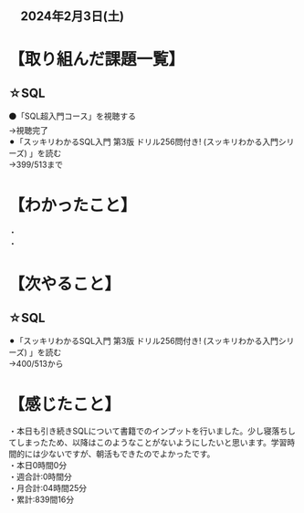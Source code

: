 ## 　2024年2月3日(土)
# 【取り組んだ課題一覧】
## ☆SQL
⚫「SQL超入門コース」を視聴する<br>
→視聴完了<br>
⚫︎「スッキリわかるSQL入門 第3版 ドリル256問付き! (スッキリわかる入門シリーズ) 」を読む<br>
→399/513まで<br>
# 【わかったこと】
・<br>
・
# 【次やること】
## ☆SQL
⚫︎「スッキリわかるSQL入門 第3版 ドリル256問付き! (スッキリわかる入門シリーズ) 」を読む<br>
→400/513から<br>
# 【感じたこと】
・本日も引き続きSQLについて書籍でのインプットを行いました。少し寝落ちしてしまったため、以降はこのようなことがないようにしたいと思います。学習時間的には少ないですが、朝活もできたのでよかったです。<br>
・本日0時間0分<br>
・週合計:0時間分<br>
・月合計:04時間25分<br>
・累計:839間16分<br>
